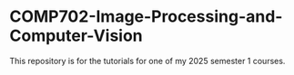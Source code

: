 # COMP702-Image-Processing-and-Computer-Vision
This repository is for the tutorials for one of my 2025 semester 1 courses.
